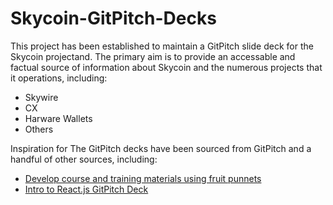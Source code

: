 # Skycoin-GitPitch-Decks
This project has been established to maintain a GitPitch slide deck for the Skycoin projectand. The primary aim is to provide an accessable and factual source of information about Skycoin and the numerous projects that it operations, including:
- Skywire
- CX
- Harware Wallets
- Others


Inspiration for The GitPitch decks have been sourced from GitPitch and a handful of other sources, including:
- [Develop course and training materials using fruit punnets](https://hackernoon.com/develop-course-and-training-materials-using-fruit-punnets-cf9cfa88040f)
- [Intro to React.js GitPitch Deck](https://github.com/suddi/intro-to-react/)